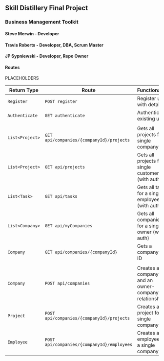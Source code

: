 ## Skill Distillery Final Project

### Business Management Toolkit

#### Steve Merwin - Developer
#### Travis Roberts - Developer, DBA, Scrum Master
#### JP Sypniewski - Developer, Repo Owner

#### Routes

PLACEHOLDERS

| Return Type | Route                 | Functionality                  |
|-------------|-----------------------|--------------------------------|
| `Register` | `POST register` | Register user with detail |
| `Authenticate` | `GET authenticate` | Authenticate existing user |
||||
| `List<Project>`  |`GET api/companies/{companyId}/projects` | Gets all projects for a single company |
| `List<Project>`  |`GET api/projects` | Gets all projects for a single customer (with auth) |
| `List<Task>`  |`GET api/tasks` | Gets all tasks for a single employee (with auth) |
| `List<Company>`  |`GET api/myCompanies` | Gets all companies for a single owner (with auth) |
| `Company`  |`GET api/companies/{companyId}` | Gets a company by ID |
||||
| `Company`  |`POST api/companies` | Creates a company and an owner-company relationship |
| `Project`  |`POST api/companies/{companyId}/projects` | Creates a project for a single company |
| `Employee`  |`POST api/companies/{companyId}/employees` | Creates an employee for a single company |
